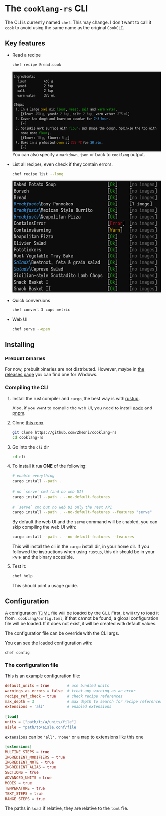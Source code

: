 # The `cooklang-rs` CLI

The CLI is currently named `chef`. This may change. I don't want to
call it `cook` to avoid using the same name as the original `CookCLI`.

## Key features
- Read a recipe:
    ```sh
    chef recipe Bread.cook
    ```
    ![](../images/bread3.png)
    You can also specify a `markdown`, `json` or back to `cooklang` output.

- List all recipes, even check if they contain errors.
    ```sh
    chef recipe list --long
    ```
    ![](../images/list.png)

- Quick conversions
    ```sh
    chef convert 3 cups metric
    ```

- Web UI
    ```sh
    chef serve --open
    ```


## Installing
### Prebuilt binaries
For now, prebuilt binaries are not distributed. However, maybe in
[the releases page](https://github.com/Zheoni/cooklang-rs/releases) you
can find one for Windows.

### Compiling the CLI
1. Install the rust compiler and `cargo`, the best way is with
    [rustup](https://rustup.rs/).

    Also, if you want to compile the web UI, you need to install [node](https://nodejs.org/) and [pnpm](https://pnpm.io/).
2. Clone [this repo](https://github.com/Zheoni/cooklang-rs).
    ```sh
    git clone https://github.com/Zheoni/cooklang-rs
    cd cooklang-rs
    ```
3. Go into the `cli` dir
    ```sh
    cd cli
    ```
4. To install it run **ONE** of the following:
    ```sh
    # enable everything
    cargo install --path .

    # no `serve` cmd (and no web UI)
    cargo install --path . --no-default-features

    # `serve` cmd but no web UI only the rest API
    cargo install --path . --no-default-features --features "serve"
    ```

    By default the web UI and the `serve` command will be enabled, you can skip compiling the web UI with:
    ```sh
    cargo install --path . --no-default-features --features 
    ```

    This will install the cli in the `cargo` install dir, in your home dir.
    If you followed the instructions when using `rustup`, this dir should be
    in your `PATH` and the binary accesible.

5. Test it:
    ```sh
    chef help
    ```
    This should print a usage guide.


## Configuration
A configuration [TOML](https://toml.io) file will be loaded by the CLI.
First, it will try to load it from `.cooklang/config.toml`, if that cannot
be found, a global configuration file will be loaded. If it does not
exist, it will be created with default values.

The configuration file can be override with the CLI args.

You can see the loaded configuration with:
```sh
chef config
```

### The configuration file
This is an example configuration file:
```toml
default_units = true        # use bundled units
warnings_as_errors = false  # treat any warning as an error
recipe_ref_check = true     # check recipe references
max_depth = 3               # max depth to search for recipe references
extensions = 'all'          # enabled extensions

[load]
units = ["path/to/a/units/file"]
aisle = "path/to/aisle.conf/file
```

`extensions` can be `'all'`, `'none'` or a map to extensions like this one
```toml
[extensions]
MULTINE_STEPS = true
INGREDIENT_MODIFIERS = true
INGREDIENT_NOTE = true
INGREDIENT_ALIAS = true
SECTIONS = true
ADVANCED_UNITS = true
MODES = true
TEMPERATURE = true
TEXT_STEPS = true
RANGE_STEPS = true
```

The paths in `load`, if relative, they are relative to the `toml` file.
